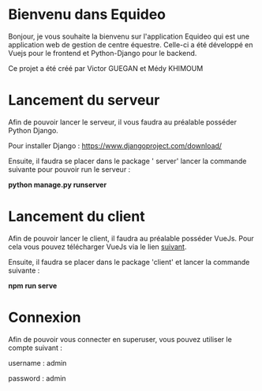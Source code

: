 # Bienvenu dans Equideo

Bonjour, je vous souhaite la bienvenu sur l'application Equideo qui est une application web de gestion de centre équestre. Celle-ci a été développé en Vuejs pour le frontend et Python-Django pour le backend. 

Ce projet a été créé par Victor GUEGAN et Médy KHIMOUM

# Lancement du serveur 

Afin de pouvoir lancer le serveur, il vous faudra au préalable posséder Python Django.

Pour installer Django : https://www.djangoproject.com/download/

Ensuite, il faudra se placer dans le package ' server' lancer la commande suivante pour pouvoir run le serveur : 

**python manage.py runserver**

# Lancement du client

Afin de pouvoir lancer le client, il faudra au préalable posséder VueJs. Pour cela vous pouvez télécharger VueJs via le lien [suivant](https://vuejs.org/v2/guide/installation.html).

Ensuite, il faudra se placer dans le package 'client' et lancer la commande suivante :

**npm run serve**

# Connexion

Afin de pouvoir vous connecter en superuser, vous pouvez utiliser le compte suivant :

username : admin

password : admin

